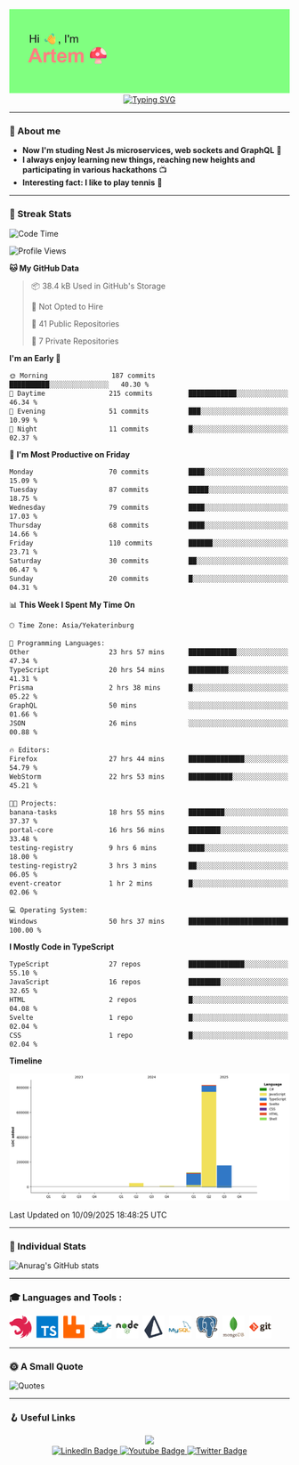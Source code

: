 <div id="header" align="center">
  <img src="https://github.com/CurlyBattery/CurlyBattery/blob/master/header.png?raw=true" alt="альтернативный текст">
  <a href="https://git.io/typing-svg"><img src="https://readme-typing-svg.demolab.com?font=Fira+Code&pause=1000&color=2BF777&width=435&lines=I've+been+doing+backend+programming+;on+Nest+JS+for+13+months+now" alt="Typing SVG" /></a>
</div>

---

### :otter: About me 
- __Now I'm studing Nest Js microservices, web sockets and GraphQL__ 🧩
- __I always enjoy learning new things, reaching new heights and participating in various hackathons__ 📺
- __Interesting fact: I like to play tennis__ 🏓

---

### :monorail: Streak Stats 

<!--START_SECTION:waka-->
![Code Time](http://img.shields.io/badge/Code%20Time-1%2C414%20hrs%2039%20mins-blue)

![Profile Views](http://img.shields.io/badge/Profile%20Views-2-blue)

**🐱 My GitHub Data** 

> 📦 38.4 kB Used in GitHub's Storage 
 > 
> 🚫 Not Opted to Hire
 > 
> 📜 41 Public Repositories 
 > 
> 🔑 7 Private Repositories 
 > 
**I'm an Early 🐤** 

```text
🌞 Morning                187 commits         ██████████░░░░░░░░░░░░░░░   40.30 % 
🌆 Daytime                215 commits         ████████████░░░░░░░░░░░░░   46.34 % 
🌃 Evening                51 commits          ███░░░░░░░░░░░░░░░░░░░░░░   10.99 % 
🌙 Night                  11 commits          █░░░░░░░░░░░░░░░░░░░░░░░░   02.37 % 
```
📅 **I'm Most Productive on Friday** 

```text
Monday                   70 commits          ████░░░░░░░░░░░░░░░░░░░░░   15.09 % 
Tuesday                  87 commits          █████░░░░░░░░░░░░░░░░░░░░   18.75 % 
Wednesday                79 commits          ████░░░░░░░░░░░░░░░░░░░░░   17.03 % 
Thursday                 68 commits          ████░░░░░░░░░░░░░░░░░░░░░   14.66 % 
Friday                   110 commits         ██████░░░░░░░░░░░░░░░░░░░   23.71 % 
Saturday                 30 commits          ██░░░░░░░░░░░░░░░░░░░░░░░   06.47 % 
Sunday                   20 commits          █░░░░░░░░░░░░░░░░░░░░░░░░   04.31 % 
```


📊 **This Week I Spent My Time On** 

```text
🕑︎ Time Zone: Asia/Yekaterinburg

💬 Programming Languages: 
Other                    23 hrs 57 mins      ████████████░░░░░░░░░░░░░   47.34 % 
TypeScript               20 hrs 54 mins      ██████████░░░░░░░░░░░░░░░   41.31 % 
Prisma                   2 hrs 38 mins       █░░░░░░░░░░░░░░░░░░░░░░░░   05.22 % 
GraphQL                  50 mins             ░░░░░░░░░░░░░░░░░░░░░░░░░   01.66 % 
JSON                     26 mins             ░░░░░░░░░░░░░░░░░░░░░░░░░   00.88 % 

🔥 Editors: 
Firefox                  27 hrs 44 mins      ██████████████░░░░░░░░░░░   54.79 % 
WebStorm                 22 hrs 53 mins      ███████████░░░░░░░░░░░░░░   45.21 % 

🐱‍💻 Projects: 
banana-tasks             18 hrs 55 mins      █████████░░░░░░░░░░░░░░░░   37.37 % 
portal-core              16 hrs 56 mins      ████████░░░░░░░░░░░░░░░░░   33.48 % 
testing-registry         9 hrs 6 mins        ████░░░░░░░░░░░░░░░░░░░░░   18.00 % 
testing-registry2        3 hrs 3 mins        ██░░░░░░░░░░░░░░░░░░░░░░░   06.05 % 
event-creator            1 hr 2 mins         █░░░░░░░░░░░░░░░░░░░░░░░░   02.06 % 

💻 Operating System: 
Windows                  50 hrs 37 mins      █████████████████████████   100.00 % 
```

**I Mostly Code in TypeScript** 

```text
TypeScript               27 repos            ██████████████░░░░░░░░░░░   55.10 % 
JavaScript               16 repos            ████████░░░░░░░░░░░░░░░░░   32.65 % 
HTML                     2 repos             █░░░░░░░░░░░░░░░░░░░░░░░░   04.08 % 
Svelte                   1 repo              █░░░░░░░░░░░░░░░░░░░░░░░░   02.04 % 
CSS                      1 repo              █░░░░░░░░░░░░░░░░░░░░░░░░   02.04 % 
```



**Timeline**

![Lines of Code chart](https://raw.githubusercontent.com/CurlyBattery/CurlyBattery/master/assets/bar_graph.png)


 Last Updated on 10/09/2025 18:48:25 UTC
<!--END_SECTION:waka-->

---

### :slot_machine: Individual Stats 
![Anurag's GitHub stats](https://github-readme-stats.vercel.app/api?username=CurlyBattery&hide=contribs,prs&theme=dracula)

---

### :mortar_board: Languages and Tools :
<div>
  <img src="https://github.com/devicons/devicon/blob/master/icons/nestjs/nestjs-original.svg" title="Nest" alt="Nest" width="40" height="40"/>&nbsp;
  <img src="https://github.com/devicons/devicon/blob/master/icons/typescript/typescript-plain.svg" title="TypeScript" alt="TypeScript" width="40" height="40"/>&nbsp;
  <img src="https://github.com/devicons/devicon/blob/master/icons/rabbitmq/rabbitmq-original.svg" title="Rabbit" alt="RabbitMQ" width="40" height="40"/>&nbsp;
  <img src="https://github.com/devicons/devicon/blob/master/icons/docker/docker-original.svg" title="Docker" alt="Docker" width="40" height="40"/>&nbsp;
  <img src="https://github.com/devicons/devicon/blob/master/icons/nodejs/nodejs-original-wordmark.svg" title="NodeJS" alt="NodeJS" width="40" height="40"/>&nbsp;
  <img src="https://github.com/devicons/devicon/blob/master/icons/prisma/prisma-original.svg" title="Prisma"  alt="Prisma" width="40" height="40"/>&nbsp;
  <img src="https://github.com/devicons/devicon/blob/master/icons/mysql/mysql-original-wordmark.svg" title="MySQL"  alt="MySQL" width="40" height="40"/>&nbsp;
  <img src="https://github.com/devicons/devicon/blob/master/icons/postgresql/postgresql-original.svg" title="PostgreSQL"  alt="PostgreSQL" width="40" height="40"/>&nbsp;
  <img src="https://github.com/devicons/devicon/blob/master/icons/mongodb/mongodb-original-wordmark.svg" title="MongoDB" alt="MongoDB" width="40" height="40"/>&nbsp;
  <img src="https://github.com/devicons/devicon/blob/master/icons/git/git-original-wordmark.svg" title="Git" **alt="Git" width="40" height="40"/>
</div>

---

### :sun_with_face: A Small Quote
![Quotes](https://quotes-github-readme.vercel.app/api?type=horizontal&theme=dark)

---

### :hook: Useful Links 
<div align="center">
  <img src="https://media2.giphy.com/media/v1.Y2lkPTc5MGI3NjExdG1qb3M0MHpyZmczeDJoZzR4Z2lvcXBydDhpejNpb3Zoc2NoM2lnaCZlcD12MV9pbnRlcm5hbF9naWZfYnlfaWQmY3Q9Zw/FXynzLoP14IHsnfGmO/giphy.gif" height="300">
  
  <div id="badges">
  <a href="your-linkedin-URL">
    <img src="https://img.shields.io/badge/LinkedIn-blue?style=for-the-badge&logo=linkedin&logoColor=white" alt="LinkedIn Badge"/>
  </a>
  <a href="your-youtube-URL">
    <img src="https://img.shields.io/badge/YouTube-red?style=for-the-badge&logo=youtube&logoColor=white" alt="Youtube Badge"/>
  </a>
  <a href="your-twitter-URL">
    <img src="https://img.shields.io/badge/Twitter-blue?style=for-the-badge&logo=twitter&logoColor=white" alt="Twitter Badge"/>
  </a>

